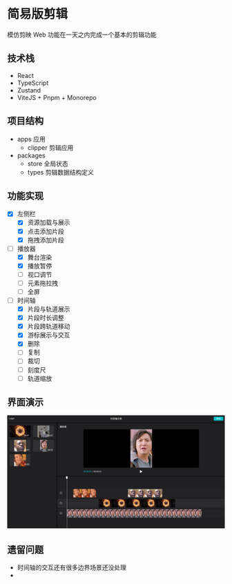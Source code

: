 # 简易版剪辑

模仿剪映 Web 功能在一天之内完成一个基本的剪辑功能

## 技术栈

- React
- TypeScript
- Zustand
- ViteJS + Pnpm + Monorepo

## 项目结构

- apps 应用
  - clipper 剪辑应用
- packages
  - store 全局状态
  - types 剪辑数据结构定义

## 功能实现

- [x] 左侧栏
  - [x] 资源加载与展示
  - [x] 点击添加片段
  - [x] 拖拽添加片段
- [ ] 播放器
  - [x] 舞台渲染
  - [x] 播放暂停
  - [ ] 视口调节
  - [ ] 元素拖拉拽
  - [ ] 全屏
- [ ] 时间轴
  - [x] 片段与轨道展示
  - [x] 片段时长调整
  - [x] 片段跨轨道移动
  - [x] 游标展示与交互
  - [x] 删除
  - [ ] 复制
  - [ ] 裁切
  - [ ] 刻度尺
  - [ ] 轨道缩放

## 界面演示

![alt text](./demo.png)

## 遗留问题

- 时间轴的交互还有很多边界场景还没处理
-
